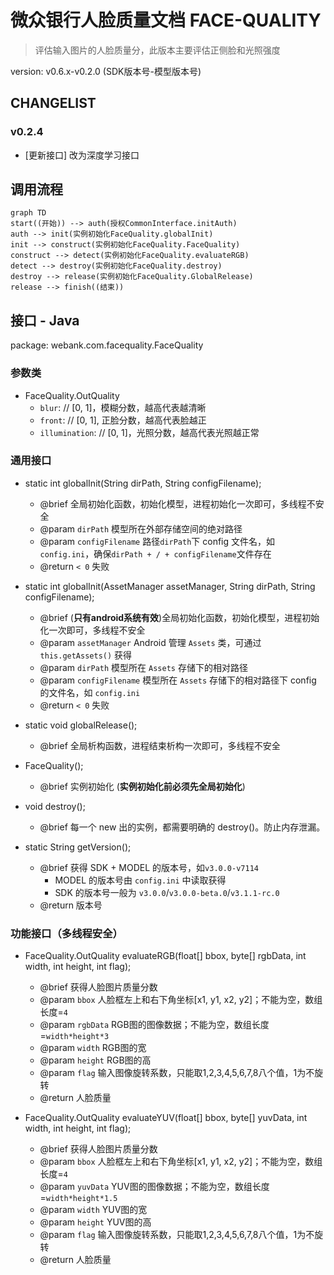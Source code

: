 # 微众银行人脸质量文档 FACE-QUALITY

> 评估输入图片的人脸质量分，此版本主要评估正侧脸和光照强度

version: v0.6.x-v0.2.0 (SDK版本号-模型版本号)

## CHANGELIST

### v0.2.4

- [更新接口] 改为深度学习接口

## 调用流程
```mermaid
graph TD
start((开始)) --> auth(授权CommonInterface.initAuth)
auth --> init(实例初始化FaceQuality.globalInit) 
init --> construct(实例初始化FaceQuality.FaceQuality)
construct --> detect(实例初始化FaceQuality.evaluateRGB)
detect --> destroy(实例初始化FaceQuality.destroy)
destroy --> release(实例初始化FaceQuality.GlobalRelease)
release --> finish((结束))
```

## 接口 - Java

package: webank.com.facequality.FaceQuality

### 参数类

- FaceQuality.OutQuality
    - `blur`:  // [0, 1]，模糊分数，越高代表越清晰
    - `front`:  // [0, 1], 正脸分数，越高代表脸越正
    - `illumination`: // [0, 1]，光照分数，越高代表光照越正常

### 通用接口
- static int globalInit(String dirPath, String configFilename);
    - @brief 全局初始化函数，初始化模型，进程初始化一次即可，多线程不安全
    - @param `dirPath` 模型所在外部存储空间的绝对路径
    - @param `configFilename` 路径`dirPath`下 config 文件名，如 `config.ini`，确保`dirPath + / + configFilename`文件存在
    - @return `< 0` 失败

- static int globalInit(AssetManager assetManager, String dirPath, String configFilename);
    - @brief (**只有android系统有效**)全局初始化函数，初始化模型，进程初始化一次即可，多线程不安全
    - @param `assetManager` Android 管理 `Assets` 类，可通过 `this.getAssets()` 获得
    - @param `dirPath` 模型所在 `Assets` 存储下的相对路径
    - @param `configFilename` 模型所在 `Assets` 存储下的相对路径下 config 的文件名，如 `config.ini`
    - @return `< 0` 失败

- static void globalRelease();
    - @brief 全局析构函数，进程结束析构一次即可，多线程不安全

- FaceQuality();
    - @brief 实例初始化 (**实例初始化前必须先全局初始化**)

- void destroy();
    - @brief 每一个 new 出的实例，都需要明确的 destroy()。防止内存泄漏。

- static String getVersion();
    - @brief 获得 SDK + MODEL 的版本号，如`v3.0.0-v7114`
        - MODEL 的版本号由 `config.ini` 中读取获得
        - SDK 的版本号一般为 `v3.0.0`/`v3.0.0-beta.0`/`v3.1.1-rc.0`
    - @return 版本号

### 功能接口（**多线程安全**）

- FaceQuality.OutQuality evaluateRGB(float[] bbox, byte[] rgbData, int width, int height, int flag);
    - @brief 获得人脸图片质量分数
    - @param `bbox` 人脸框左上和右下角坐标[x1, y1, x2, y2]；不能为空，数组长度=`4`
    - @param `rgbData` RGB图的图像数据；不能为空，数组长度=`width*height*3`
    - @param `width` RGB图的宽
    - @param `height` RGB图的高
    - @param `flag` 输入图像旋转系数，只能取1,2,3,4,5,6,7,8八个值，1为不旋转
    - @return 人脸质量

- FaceQuality.OutQuality evaluateYUV(float[] bbox, byte[] yuvData, int width, int height, int flag);
    - @brief 获得人脸图片质量分数
    - @param `bbox` 人脸框左上和右下角坐标[x1, y1, x2, y2]；不能为空，数组长度=`4`
    - @param `yuvData` YUV图的图像数据；不能为空，数组长度=`width*height*1.5`
    - @param `width` YUV图的宽
    - @param `height` YUV图的高
    - @param `flag` 输入图像旋转系数，只能取1,2,3,4,5,6,7,8八个值，1为不旋转
    - @return 人脸质量